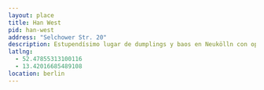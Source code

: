 ```yaml
---
layout: place
title: Han West
pid: han-west
address: "Selchower Str. 20"
description: Estupendísimo lugar de dumplings y baos en Neukölln con opciones veganas y vegetarianas. No tiene sitio para sentarse, pero gracias a la colaboración público-privada puedes llevarte la comida al bar de al lado y complementarla con alguna bebida (o acercarla a Tempelhofer Feld y compartirla con las avispas).
latlng:
  - 52.47855313100116
  - 13.42016685489108
location: berlin
---
```

